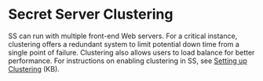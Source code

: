 [title]: # (Secret Server Clustering)
[tags]: # (Clustering, Networking)
[priority]: # (1000)

# Secret Server Clustering

SS can run with multiple front-end Web servers. For a critical instance, clustering offers a redundant system to limit potential down time from a single point of failure. Clustering also allows users to load balance for better performance. For instructions on enabling clustering in SS, see [Setting up Clustering](https://updates.thycotic.net/links.ashx?ClusteringSetup) (KB).

